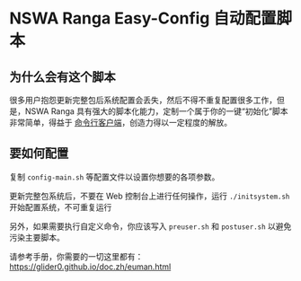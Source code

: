 # NSWA Ranga Easy-Config 自动配置脚本

## 为什么会有这个脚本

很多用户抱怨更新完整包后系统配置会丢失，然后不得不重复配置很多工作，但是，NSWA Ranga 具有强大的脚本化能力，定制一个属于你的一键“初始化”脚本非常简单，得益于 [命令行客户端](https://github.com/glider0/ranga-client/)，创造力得以一定程度的解放。

## 要如何配置

复制 `config-main.sh` 等配置文件以设置你想要的各项参数。

更新完整包系统后，不要在 Web 控制台上进行任何操作，运行 `./initsystem.sh` 开始配置系统，不可重复运行

另外，如果需要执行自定义命令，你应该写入 `preuser.sh` 和 `postuser.sh` 以避免污染主要脚本。

请参考手册，你需要的一切这里都有： https://glider0.github.io/doc.zh/euman.html

